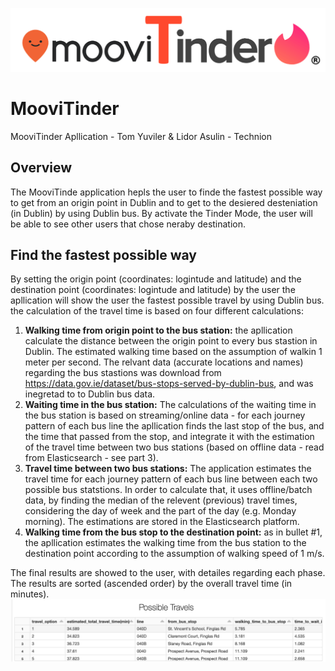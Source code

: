 ![Screenshot](logo.png)
# MooviTinder
MooviTinder Apllication - Tom Yuviler &amp; Lidor Asulin - Technion

## Overview
The MooviTinde application hepls the user to finde the fastest possible way to get from  an origin point in Dublin and to get to the desiered desteniation (in Dublin) by using Dublin bus. By activate the Tinder Mode, the user will be able to see other users that chose neraby destination.

## Find the fastest possible way
By setting the origin point (coordinates: logintude and latitude) and the destination point (coordinates: logintude and latitude) by the user the apllication will show the user the fastest possible travel by using Dublin bus. the calculation of the travel time is based on four different calculations:
1. **Walking time from origin point to the bus station:** the apllication calculate the distance between the origin point to every bus stastion in Dublin. The estimated walking time based on the assumption of walkin 1 meter per second. The relvant data (accurate locations and names) regarding the bus stastions was download from https://data.gov.ie/dataset/bus-stops-served-by-dublin-bus, and was inegretad to to Dublin bus data.
2. **Waiting time in the bus station:** The calculations of the waiting time in the bus station is based on streaming/online data - for each journey pattern of each bus line the apllication finds the last stop of the bus, and the time that passed from the stop, and integrate it with the estimation of the travel time between two bus stations (based on offline data - read from Elasticsearch - see part 3). 
3. **Travel time between two bus stations:** The application estimates the travel time for each journey pattern of each bus line between each two possible bus statstions. In order to calculate that, it uses offline/batch data, by finding the median of the relevent (previous) travel times, considering the day of week and the part of the day (e.g. Monday morning). The estimations are stored in the Elasticsearch platform.
3. **Walking time from the bus stop to the destination point:** as in bullet #1, the apllication estimates the walking time from the bus station to the destination point according to the assumption of walking speed of 1 m/s.

The final results are showed to the user, with detailes regarding each phase. The results are sorted (ascended order) by the overall travel time (in minutes). 
![Screenshot](results_to_user.png)





